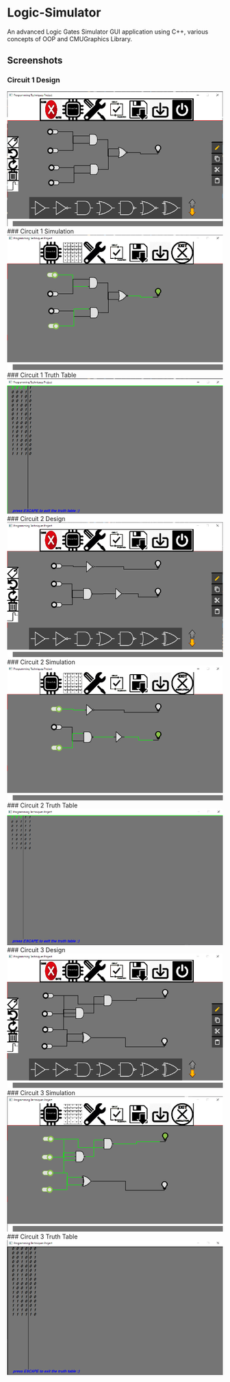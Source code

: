 # Logic-Simulator
An advanced Logic Gates Simulator GUI application using C++, various concepts of OOP and CMUGraphics Library.
## Screenshots
### Circuit 1 Design
<img src="Sample Circuits/Circuit1 Design.png" alt="1">
### Circuit 1 Simulation
<img src="Sample Circuits/Circuit1 Simulation.png" alt="2">
### Circuit 1 Truth Table
<img src="Sample Circuits/Circuit1 TruthTable.png" alt="3">
### Circuit 2 Design
<img src="Sample Circuits/Circuit2 Design.png" alt="4">
### Circuit 2 Simulation
<img src="Sample Circuits/Circuit2 Simulation.png" alt="5">
### Circuit 2 Truth Table
<img src="Sample Circuits/Circuit2 TruthTable.png" alt="6">
### Circuit 3 Design
<img src="Sample Circuits/Circuit3 Design.png" alt="7">
### Circuit 3 Simulation
<img src="Sample Circuits/Circuit3 Simulation.png" alt="8">
### Circuit 3 Truth Table
<img src="Sample Circuits/Circuit3 TruthTable.png" alt="9">
